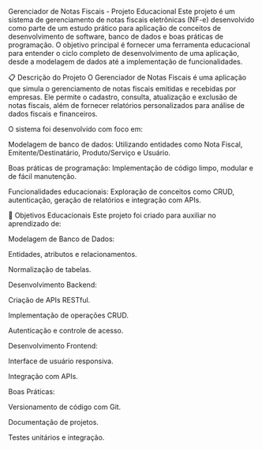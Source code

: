 Gerenciador de Notas Fiscais - Projeto Educacional
Este projeto é um sistema de gerenciamento de notas fiscais eletrônicas (NF-e) desenvolvido como parte de um estudo prático para aplicação de conceitos de desenvolvimento de software, banco de dados e boas práticas de programação. O objetivo principal é fornecer uma ferramenta educacional para entender o ciclo completo de desenvolvimento de uma aplicação, desde a modelagem de dados até a implementação de funcionalidades.

📋 Descrição do Projeto
O Gerenciador de Notas Fiscais é uma aplicação que simula o gerenciamento de notas fiscais emitidas e recebidas por empresas. Ele permite o cadastro, consulta, atualização e exclusão de notas fiscais, além de fornecer relatórios personalizados para análise de dados fiscais e financeiros.

O sistema foi desenvolvido com foco em:

Modelagem de banco de dados: Utilizando entidades como Nota Fiscal, Emitente/Destinatário, Produto/Serviço e Usuário.

Boas práticas de programação: Implementação de código limpo, modular e de fácil manutenção.

Funcionalidades educacionais: Exploração de conceitos como CRUD, autenticação, geração de relatórios e integração com APIs.

🎯 Objetivos Educacionais
Este projeto foi criado para auxiliar no aprendizado de:

Modelagem de Banco de Dados:

Entidades, atributos e relacionamentos.

Normalização de tabelas.

Desenvolvimento Backend:

Criação de APIs RESTful.

Implementação de operações CRUD.

Autenticação e controle de acesso.

Desenvolvimento Frontend:

Interface de usuário responsiva.

Integração com APIs.

Boas Práticas:

Versionamento de código com Git.

Documentação de projetos.

Testes unitários e integração.

